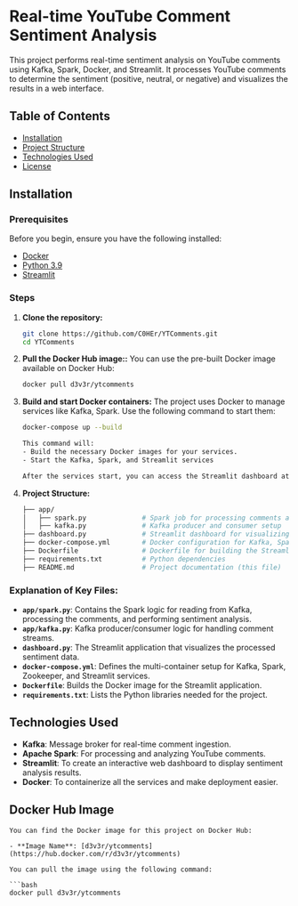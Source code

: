 # Real-time YouTube Comment Sentiment Analysis

This project performs real-time sentiment analysis on YouTube comments using Kafka, Spark, Docker, and Streamlit. It processes YouTube comments to determine the sentiment (positive, neutral, or negative) and visualizes the results in a web interface.

## Table of Contents
- [Installation](#installation)
- [Project Structure](#project-structure)
- [Technologies Used](#technologies-used)
- [License](#license)

## Installation

### Prerequisites

Before you begin, ensure you have the following installed:
- [Docker](https://www.docker.com/)
- [Python 3.9](https://www.python.org/)
- [Streamlit](https://streamlit.io/)

### Steps

1. **Clone the repository:**

   ```bash
   git clone https://github.com/C0HEr/YTComments.git
   cd YTComments

2. **Pull the Docker Hub image::**
    You can use the pre-built Docker image available on Docker Hub:

    ```bash
    docker pull d3v3r/ytcomments


3. **Build and start Docker containers:**
    The project uses Docker to manage services like Kafka, Spark. Use the following command to start them:
    
    ```bash
    docker-compose up --build

    This command will:
    - Build the necessary Docker images for your services.
    - Start the Kafka, Spark, and Streamlit services

    After the services start, you can access the Streamlit dashboard at http://localhost:8501.

4. **Project Structure:**
    ```bash
    ├── app/
    │   ├── spark.py              # Spark job for processing comments and performing sentiment analysis
    │   ├── kafka.py              # Kafka producer and consumer setup
    ├── dashboard.py              # Streamlit dashboard for visualizing sentiment analysis results
    ├── docker-compose.yml        # Docker configuration for Kafka, Spark, Zookeeper, and Streamlit
    ├── Dockerfile                # Dockerfile for building the Streamlit app container
    ├── requirements.txt          # Python dependencies
    ├── README.md                 # Project documentation (this file)
    ```

### Explanation of Key Files:
- **`app/spark.py`**: Contains the Spark logic for reading from Kafka, processing the comments, and performing sentiment analysis.
- **`app/kafka.py`**: Kafka producer/consumer logic for handling comment streams.
- **`dashboard.py`**: The Streamlit application that visualizes the processed sentiment data.
- **`docker-compose.yml`**: Defines the multi-container setup for Kafka, Spark, Zookeeper, and Streamlit services.
- **`Dockerfile`**: Builds the Docker image for the Streamlit application.
- **`requirements.txt`**: Lists the Python libraries needed for the project.
                
## Technologies Used
- **Kafka**: Message broker for real-time comment ingestion.
- **Apache Spark**: For processing and analyzing YouTube comments.
- **Streamlit**: To create an interactive web dashboard to display sentiment analysis results.
- **Docker**: To containerize all the services and make deployment easier.

## Docker Hub Image
    You can find the Docker image for this project on Docker Hub:

    - **Image Name**: [d3v3r/ytcomments](https://hub.docker.com/r/d3v3r/ytcomments)

    You can pull the image using the following command:

    ```bash
    docker pull d3v3r/ytcomments
